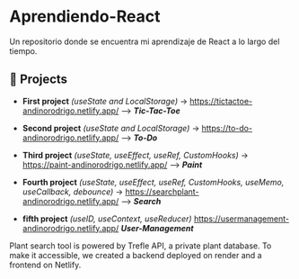 # Aprendiendo-React

Un repositorio donde se encuentra mi aprendizaje de React a lo largo del tiempo.

<h2>🚀 Projects</h2>

 - **First project** _(useState and LocalStorage)_ -> https://tictactoe-andinorodrigo.netlify.app/ --> **_Tic-Tac-Toe_**

- **Second project** _(useState and LocalStorage)_ -> https://to-do-andinorodrigo.netlify.app/ --> **_To-Do_**

- **Third project** _(useState, useEffect, useRef, CustomHooks)_ -> https://paint-andinorodrigo.netlify.app/ --> **_Paint_**

- **Fourth project** _(useState, useEffect, useRef, CustomHooks, useMemo, useCallback, debounce)_ -> https://searchplant-andinorodrigo.netlify.app/ --> **_Search_**
  
- **fifth project** _(useID, useContext, useReducer)_ https://usermanagement-andinorodrigo.netlify.app/ **_User-Management_**

Plant search tool is powered by Trefle API, a private plant database. To make it accessible, we created a backend deployed on render and a frontend on Netlify. 


